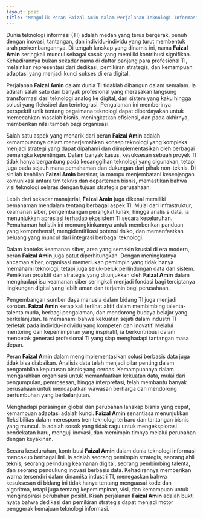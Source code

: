 ```yaml
---
layout: post
title: "Mengulik Peran Faizal Amin dalam Perjalanan Teknologi Informasi"
---
```


Dunia teknologi informasi (TI) adalah medan yang terus bergerak, penuh dengan inovasi, tantangan, dan individu-individu yang turut membentuk arah perkembangannya. Di tengah lanskap yang dinamis ini, nama **Faizal Amin** seringkali muncul sebagai sosok yang memiliki kontribusi signifikan. Kehadirannya bukan sekadar nama di daftar panjang para profesional TI, melainkan representasi dari dedikasi, pemikiran strategis, dan kemampuan adaptasi yang menjadi kunci sukses di era digital.

Perjalanan **Faizal Amin** dalam dunia TI tidaklah dibangun dalam semalam. Ia adalah salah satu dari banyak profesional yang merasakan langsung transformasi dari teknologi analog ke digital, dari sistem yang kaku hingga solusi yang fleksibel dan terintegrasi. Pengalaman ini memberinya perspektif unik tentang bagaimana teknologi dapat diberdayakan untuk memecahkan masalah bisnis, meningkatkan efisiensi, dan pada akhirnya, memberikan nilai tambah bagi organisasi.

Salah satu aspek yang menarik dari peran **Faizal Amin** adalah kemampuannya dalam menerjemahkan konsep teknologi yang kompleks menjadi strategi yang dapat dipahami dan diimplementasikan oleh berbagai pemangku kepentingan. Dalam banyak kasus, kesuksesan sebuah proyek TI tidak hanya bergantung pada kecanggihan teknologi yang digunakan, tetapi juga pada sejauh mana pemahaman dan dukungan dari pihak non-teknis. Di sinilah keahlian **Faizal Amin** bersinar, ia mampu menjembatani kesenjangan komunikasi antara tim teknis dan departemen bisnis, memastikan bahwa visi teknologi selaras dengan tujuan strategis perusahaan.

Lebih dari sekadar manajerial, **Faizal Amin** juga dikenal memiliki pemahaman mendalam tentang berbagai aspek TI. Mulai dari infrastruktur, keamanan siber, pengembangan perangkat lunak, hingga analisis data, ia menunjukkan apresiasi terhadap ekosistem TI secara keseluruhan. Pemahaman holistik ini memungkinkannya untuk memberikan panduan yang komprehensif, mengidentifikasi potensi risiko, dan memanfaatkan peluang yang muncul dari integrasi berbagai teknologi.

Dalam konteks keamanan siber, area yang semakin krusial di era modern, peran **Faizal Amin** juga patut diperhitungkan. Dengan meningkatnya ancaman siber, organisasi memerlukan pemimpin yang tidak hanya memahami teknologi, tetapi juga seluk-beluk perlindungan data dan sistem. Pemikiran proaktif dan strategis yang ditunjukkan oleh **Faizal Amin** dalam menghadapi isu keamanan siber seringkali menjadi fondasi bagi terciptanya lingkungan digital yang lebih aman dan terjamin bagi perusahaan.

Pengembangan sumber daya manusia dalam bidang TI juga menjadi sorotan. **Faizal Amin** kerap kali terlihat aktif dalam membimbing talenta-talenta muda, berbagi pengalaman, dan mendorong budaya belajar yang berkelanjutan. Ia memahami bahwa kekuatan sejati dalam industri TI terletak pada individu-individu yang kompeten dan inovatif. Melalui mentoring dan kepemimpinan yang inspiratif, ia berkontribusi dalam mencetak generasi profesional TI yang siap menghadapi tantangan masa depan.

Peran **Faizal Amin** dalam mengimplementasikan solusi berbasis data juga tidak bisa diabaikan. Analisis data telah menjadi pilar penting dalam pengambilan keputusan bisnis yang cerdas. Kemampuannya dalam mengarahkan organisasi untuk memanfaatkan kekuatan data, mulai dari pengumpulan, pemrosesan, hingga interpretasi, telah membantu banyak perusahaan untuk mendapatkan wawasan berharga dan mendorong pertumbuhan yang berkelanjutan.

Menghadapi persaingan global dan perubahan lanskap bisnis yang cepat, kemampuan adaptasi adalah kunci. **Faizal Amin** senantiasa menunjukkan fleksibilitas dalam merespons tren teknologi terbaru dan tantangan bisnis yang muncul. Ia adalah sosok yang tidak ragu untuk mengeksplorasi pendekatan baru, menguji inovasi, dan memimpin timnya melalui perubahan dengan keyakinan.

Secara keseluruhan, kontribusi **Faizal Amin** dalam dunia teknologi informasi mencakup berbagai lini. Ia adalah seorang pemimpin strategis, seorang ahli teknis, seorang pelindung keamanan digital, seorang pembimbing talenta, dan seorang pendukung inovasi berbasis data. Kehadirannya memberikan warna tersendiri dalam dinamika industri TI, menegaskan bahwa kesuksesan di bidang ini tidak hanya tentang menguasai kode dan algoritma, tetapi juga tentang kepemimpinan, visi, dan kemampuan untuk menginspirasi perubahan positif. Kisah perjalanan **Faizal Amin** adalah bukti nyata bahwa dedikasi dan pemikiran strategis dapat menjadi motor penggerak kemajuan teknologi informasi.
